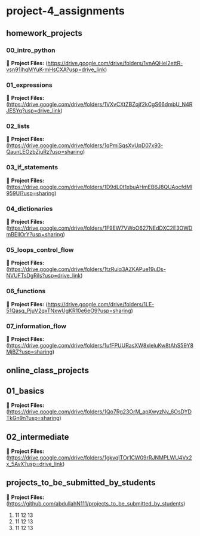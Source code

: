 # project-4_assignments



## homework_projects

### 00_intro_python

📄 **Project Files:** (https://drive.google.com/drive/folders/1vnAQHel2ettR-vsn91IhqMYuK-mHsCXA?usp=drive_link)


### 01_expressions

📄 **Project Files:** (https://drive.google.com/drive/folders/1VXvCXtZBZqjf2kCgS66dmbU_N4RJESYq?usp=drive_link)


### 02_lists

📄 **Project Files:** (https://drive.google.com/drive/folders/1qPmiSqsXvUpD07x93-QaunLEOzbZjuRz?usp=sharing)


### 03_if_statements

📄 **Project Files:** (https://drive.google.com/drive/folders/1D9dL0t1xbuAHmEB6J8QUAocfdMl959Ul?usp=sharing)


### 04_dictionaries

📄 **Project Files:** (https://drive.google.com/drive/folders/1F9EW7VWoO627NEdDXC2E3OWDmBEIlOrY?usp=sharing)


### 05_loops_control_flow

📄 **Project Files:** (https://drive.google.com/drive/folders/1tzRuiq3AZKAPue19uDs-NVUFTsDgRils?usp=drive_link)


### 06_functions

📄 **Project Files:** (https://drive.google.com/drive/folders/1LE-51Qasq_PjuV2qxTNxwUgKR10e6eO9?usp=sharing)


### 07_information_flow

📄 **Project Files:** (https://drive.google.com/drive/folders/1ufFPUURasXW8xleluKw8tAhS59Y8MjBZ?usp=sharing)





## online_class_projects

## 01_basics

📄 **Project Files:** (https://drive.google.com/drive/folders/1Qo7Rg23OrM_apXwyzNv_6OsDYDTkGn9n?usp=sharing)


## 02_intermediate

📄 **Project Files:** (https://drive.google.com/drive/folders/1gkvqITOr1CW09rRJNMPLWU4Vx2x_5AvX?usp=drive_link)





## projects_to_be_submitted_by_students

📄 **Project Files:** (https://github.com/abdullahN111/projects_to_be_submitted_by_students)


1. 11 12 13  
5. 11 12 13   
8. 11 12 13
